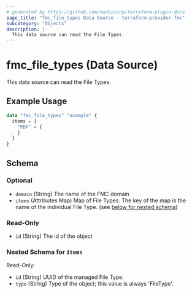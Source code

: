 ```yaml
---
# generated by https://github.com/hashicorp/terraform-plugin-docs
page_title: "fmc_file_types Data Source - terraform-provider-fmc"
subcategory: "Objects"
description: |-
  This data source can read the File Types.
---
```


# fmc_file_types (Data Source)

This data source can read the File Types.

## Example Usage

```terraform
data "fmc_file_types" "example" {
  items = {
    "PDF" = {
    }
  }
}
```

<!-- schema generated by tfplugindocs -->
## Schema

### Optional

- `domain` (String) The name of the FMC domain
- `items` (Attributes Map) Map of File Types. The key of the map is the name of the individual File Type. (see [below for nested schema](#nestedatt--items))

### Read-Only

- `id` (String) The id of the object

<a id="nestedatt--items"></a>
### Nested Schema for `items`

Read-Only:

- `id` (String) UUID of the managed File Type.
- `type` (String) Type of the object; this value is always 'FileType'.
